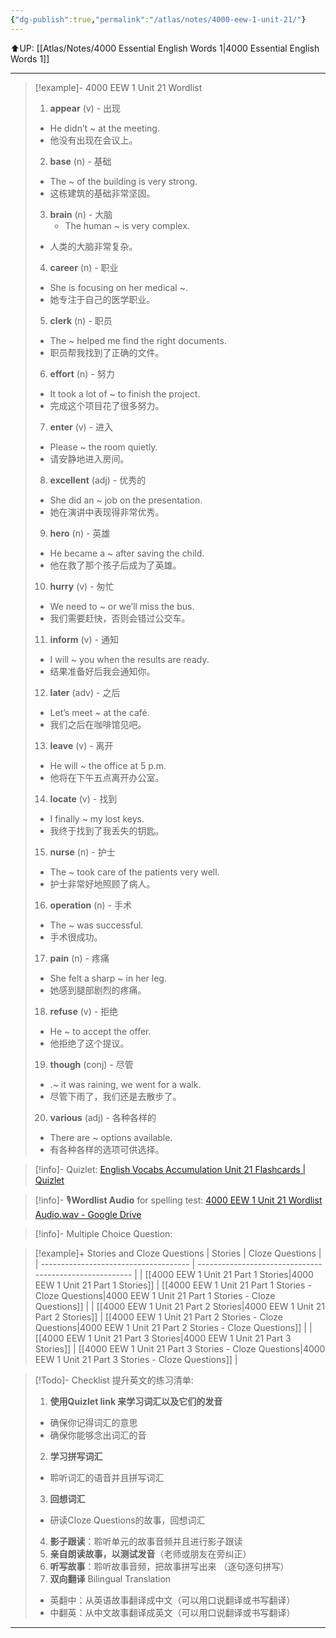 ```yaml
---
{"dg-publish":true,"permalink":"/atlas/notes/4000-eew-1-unit-21/"}
---
```


⬆️UP: [[Atlas/Notes/4000 Essential English Words 1\|4000 Essential English Words 1]]

---



> [!example]- 4000 EEW 1 Unit 21 Wordlist
> 1. **appear** (v) - 出现
>	- He didn’t ~ at the meeting.  
>	- 他没有出现在会议上。
> 2. **base** (n) - 基础
> 	- The ~ of the building is very strong.  
> 	- 这栋建筑的基础非常坚固。
> 3. **brain** (n) - 大脑
>     - The human ~ is very complex.  
>	- 人类的大脑非常复杂。
> 4. **career** (n) - 职业
>	- She is focusing on her medical ~.  
>	- 她专注于自己的医学职业。
> 5. **clerk** (n) - 职员
>	- The ~ helped me find the right documents.  
>	- 职员帮我找到了正确的文件。
> 6. **effort** (n) - 努力
>	- It took a lot of ~ to finish the project.  
>	- 完成这个项目花了很多努力。
> 7. **enter** (v) - 进入
>	- Please ~ the room quietly.  
>	- 请安静地进入房间。
> 8. **excellent** (adj) - 优秀的
>	- She did an ~ job on the presentation.  
>	- 她在演讲中表现得非常优秀。
> 9. **hero** (n) - 英雄
>	- He became a ~ after saving the child.  
>	- 他在救了那个孩子后成为了英雄。
> 10. **hurry** (v) - 匆忙
>	- We need to ~ or we’ll miss the bus.  
>	- 我们需要赶快，否则会错过公交车。
> 11. **inform** (v) - 通知
>	- I will ~ you when the results are ready.  
>	- 结果准备好后我会通知你。
> 12. **later** (adv) - 之后
>	- Let’s meet ~ at the café.  
>	- 我们之后在咖啡馆见吧。
> 13. **leave** (v) - 离开
>	- He will ~ the office at 5 p.m.  
>	- 他将在下午五点离开办公室。
> 14. **locate** (v) - 找到
>	- I finally ~ my lost keys.  
>	- 我终于找到了我丢失的钥匙。
> 15. **nurse** (n) - 护士
> 	- The ~ took care of the patients very well.  
>	- 护士非常好地照顾了病人。
> 16. **operation** (n) - 手术
>	- The ~ was successful.  
>	- 手术很成功。
> 17. **pain** (n) - 疼痛
> 	- She felt a sharp ~ in her leg.  
>	- 她感到腿部剧烈的疼痛。
> 18. **refuse** (v) - 拒绝
>	- He ~ to accept the offer.  
>	- 他拒绝了这个提议。
> 19. **though** (conj) - 尽管
>	- .~ it was raining, we went for a walk.  
>	- 尽管下雨了，我们还是去散步了。
> 20. **various** (adj) - 各种各样的
>	- There are ~ options available.  
>	- 有各种各样的选项可供选择。

> [!info]- Quizlet: [English Vocabs Accumulation Unit 21 Flashcards | Quizlet](https://quizlet.com/my/948336745/english-vocabs-accumulation-unit-21-flash-cards/?i=1vbzw5&x=1qqt)

> [!info]-  🎙️**Wordlist Audio** for spelling test: [4000 EEW 1 Unit 21 Wordlist Audio.wav - Google Drive]()

> [!info]- Multiple Choice Question:

> [!example]+ Stories and Cloze Questions
> | Stories                               | Cloze Questions                                         |
> | ------------------------------------- | ------------------------------------------------------- |
> | [[4000 EEW 1 Unit 21 Part 1 Stories\|4000 EEW 1 Unit 21 Part 1 Stories]] | [[4000 EEW 1 Unit 21 Part 1 Stories - Cloze Questions\|4000 EEW 1 Unit 21 Part 1 Stories - Cloze Questions]] |
> | [[4000 EEW 1 Unit 21 Part 2 Stories\|4000 EEW 1 Unit 21 Part 2 Stories]] | [[4000 EEW 1 Unit 21 Part 2 Stories - Cloze Questions\|4000 EEW 1 Unit 21 Part 2 Stories - Cloze Questions]] |
> | [[4000 EEW 1 Unit 21 Part 3 Stories\|4000 EEW 1 Unit 21 Part 3 Stories]] | [[4000 EEW 1 Unit 21 Part 3 Stories - Cloze Questions\|4000 EEW 1 Unit 21 Part 3 Stories - Cloze Questions]] |

> [!Todo]- Checklist 提升英文的练习清单:
> 1. **使用Quizlet link 来学习词汇以及它们的发音** 
>	- 确保你记得词汇的意思 
>	- 确保你能够念出词汇的音 
> 2. **学习拼写词汇** 
>	- 聆听词汇的语音并且拼写词汇 
> 3. **回想词汇**
>	- 研读Cloze Questions的故事，回想词汇 
> 4. **影子跟读**：聆听单元的故事音频并且进行影子跟读 
> 5. **亲自朗读故事，以测试发音**（老师或朋友在旁纠正）
> 6. **听写故事**：聆听故事音频，把故事拼写出来 （逐句逐句拼写）
> 7. **双向翻译** Bilingual Translation 
>	- 英翻中：从英语故事翻译成中文（可以用口说翻译或书写翻译）
>	- 中翻英：从中文故事翻译成英文（可以用口说翻译或书写翻译）

---
